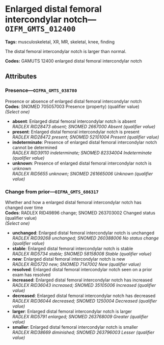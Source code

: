 # Enlarged distal femoral intercondylar notch—`OIFM_GMTS_012400`

**Tags:** musculoskeletal, XR, MR, skeletal, knee, finding

The distal femoral intercondylar notch is larger than normal.

**Codes:** GAMUTS 12400 enlarged distal femoral intercondylar notch

## Attributes

### Presence—`OIFMA_GMTS_038780`

Presence or absence of enlarged distal femoral intercondylar notch  
**Codes**: SNOMED 705057003 Presence (property) (qualifier value)  
*(Select one)*

- **absent**: Enlarged distal femoral intercondylar notch is absent  
_RADLEX RID28473 absent; SNOMED 2667000 Absent (qualifier value)_
- **present**: Enlarged distal femoral intercondylar notch is present  
_RADLEX RID28472 present; SNOMED 52101004 Present (qualifier value)_
- **indeterminate**: Presence of enlarged distal femoral intercondylar notch cannot be determined  
_RADLEX RID39110 indeterminate; SNOMED 82334004 Indeterminate (qualifier value)_
- **unknown**: Presence of enlarged distal femoral intercondylar notch is unknown  
_RADLEX RID5655 unknown; SNOMED 261665006 Unknown (qualifier value)_

### Change from prior—`OIFMA_GMTS_686317`

Whether and how a enlarged distal femoral intercondylar notch has changed over time  
**Codes**: RADLEX RID49896 change; SNOMED 263703002 Changed status (qualifier value)  
*(Select one)*

- **unchanged**: Enlarged distal femoral intercondylar notch is unchanged  
_RADLEX RID39268 unchanged; SNOMED 260388006 No status change (qualifier value)_
- **stable**: Enlarged distal femoral intercondylar notch is stable  
_RADLEX RID5734 stable; SNOMED 58158008 Stable (qualifier value)_
- **new**: Enlarged distal femoral intercondylar notch is new  
_RADLEX RID5720 new; SNOMED 7147002 New (qualifier value)_
- **resolved**: Enlarged distal femoral intercondylar notch seen on a prior exam has resolved  
- **increased**: Enlarged distal femoral intercondylar notch has increased  
_RADLEX RID36043 increased; SNOMED 35105006 Increased (qualifier value)_
- **decreased**: Enlarged distal femoral intercondylar notch has decreased  
_RADLEX RID36044 decreased; SNOMED 1250004 Decreased (qualifier value)_
- **larger**: Enlarged distal femoral intercondylar notch is larger  
_RADLEX RID5791 enlarged; SNOMED 263768009 Greater (qualifier value)_
- **smaller**: Enlarged distal femoral intercondylar notch is smaller  
_RADLEX RID38669 diminished; SNOMED 263796003 Lesser (qualifier value)_